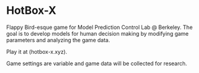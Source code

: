# HotBox-X
Flappy Bird-esque game for Model Prediction Control Lab @ Berkeley. The goal is to develop models for human decision making by modifying game parameters and analyzing the game data.

Play it at (hotbox-x.xyz).

Game settings are variable and game data will be collected for research.
